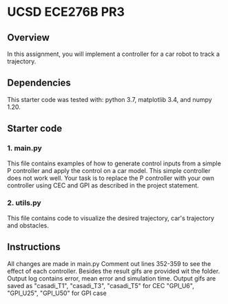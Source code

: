 # UCSD ECE276B PR3 

## Overview
In this assignment, you will implement a controller for a car robot to track a trajectory.

## Dependencies
This starter code was tested with: python 3.7, matplotlib 3.4, and numpy 1.20. 

## Starter code
### 1. main.py
This file contains examples of how to generate control inputs from a simple P controller and apply the control on a car model. This simple controller does not work well.
Your task is to replace the P controller with your own controller using CEC and GPI as described in the project statement.

### 2. utils.py
This file contains code to visualize the desired trajectory, car's trajectory and obstacles.

## Instructions
All changes are made in main.py
Comment out lines 352-359 to see the effect of each controller. 
Besides the result gifs are provided wit the folder. 
Output log contains error, mean error and simulation time.
Output gifs are saved as 
"casadi_T1", "casadi_T3", "casadi_T5" for CEC
"GPI_U6", "GPI_U25", "GPI_U50" for GPI case